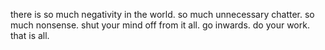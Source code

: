 there is so much negativity in the world.
so much unnecessary chatter.
so much nonsense.
shut your mind off from it all. go inwards. do your work. that is all.